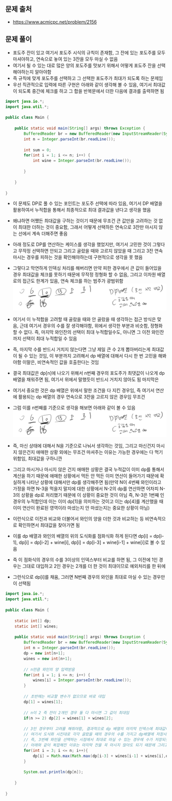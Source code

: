 ## 문제 출처
- https://www.acmicpc.net/problem/2156

## 문제 풀이
- 포도주 잔이 있고 여기서 포도주 시식의 규칙이 존재함, 그 잔에 있는 포도주를 모두 마셔야하고, 연속으로 놓여 있는 3잔을 모두 마실 수 없음
- 여기서 될 수 있는 대로 많은 양의 포도주를 맛보기 위해서 어떻게 포도주 잔을 선택해야하는지 알아야함
- 즉 규칙에 맞게 포도주를 선택하고 그 선택한 포도주가 최대가 되도록 하는 문제임
- 우선 직관적으로 입력에 따른 구현은 아래와 같이 생각해 볼 수 있음, 여기서 최대값이 되도록 중간에 체크를 하고 그 합을 반복문에서 더한 다음에 결과를 출력하면 됨
```java
import java.io.*;
import java.util.*;

public class Main {

    public static void main(String[] args) throws Exception {
        BufferedReader br = new BufferedReader(new InputStreamReader(System.in));
        int n = Integer.parseInt(br.readLine());

        int sum = 0;
        for(int i = 1; i <= n; i++) {
            int wine = Integer.parseInt(br.readLine());
            
        }

    }

}

```

- 이 문제도 DP로 풀 수 있는 포인트는 포도주 선택에 따라 있음, 여기서 DP 배열을 활용하여서 누적합을 통해서 최종적으로 최대 결과값을 낸다고 생각을 했음
- 왜냐하면 어쨌든 최대값을 구하는 것이기 때문에 무조건 큰 값만을 고려하는 것 없이 최대한 더하는 것이 중요함, 그래서 어떻게 선택하든 연속으로 3잔만 마시지 않는 선에서 계속 더해주면 좋음
- 아래 정도로 DP를 연산하는 케이스를 생각을 했었지만, 여기서 고민한 것이 그렇다고 무작정 선택하면 안되고 그리고 골랐을 때와 고르지 않았을 때 그리고 3잔 연속 마시는 경우를 피하는 것을 확인해야하는데 구현적으로 생각을 못 했음
- 그렇다고 막연하게 인덱싱 처리를 해버리면 만약 피한 경우에서 큰 값이 들어있을 경우 최대값을 체크를 못하기 때문에 무작정 정형화 할 수 없음, 그리고 이차원 배열로의 접근도 한계가 있음, 연속 체크를 하는 범주가 광범위함
![one](/cheewr85/img/DP/thirteen.png)

- 여기서 이 누적합을 고려할 때 골랐을 때와 안 골랐을 때 생각하는 접근 방식은 맞음, 근데 여기서 경우의 수를 잘 생각해야함, 위에서 생각한 부분과 비슷함, 정형화 할 수 없다. 즉, 마지막 와인잔의 선택이 최대 누적합일수도, 아니면 그 이전 와인잔까지 선택이 최대 누적합일 수 있음
- 즉, 마지막 수를 반드시 거치지 않는다면 그냥 제일 큰 수 2개 뽑아버리는게 최대값이 될 수 있는 것임, 이 부분까지 고려해서 dp 배열에 대해서 다시 한 번 고민을 해봐야함 이말은, 비연속적인 값을 호출한다는 것임
- 결국 최대값은 dp[n]에 나오기 위해서 n번째 경우의 포도주가 최댓값이 나오게 dp 배열을 채워주면 됨, 여기서 위에서 말했듯이 반드시 거치지 않아도 됨 마지막은
- 여기서 중요한 것은 dp 배열은 위에서 말한 조건을 다 지킨 경우임, 즉 여기서 연산에 활용되는 dp 배열의 경우 연속으로 3잔을 고르지 않은 경우임 무조건
- 그럼 이를 n번째를 기준으로 생각을 해보면 아래와 같이 볼 수 있음
![one](/cheewr85/img/DP/thirteen.png)

- 즉, 마신 상태에 대해서 N을 기준으로 나눠서 생각하는 것임, 그리고 마신건지 마시지 않은건지 애매한 상황 외에는 무조건 마셔주는 이유는 가능한 경우에는 다 먹기 위함임, 최대값을 구하니깐
- 그리고 마시거나 마시지 않은 건지 애매한 상황은 결국 누적값이 이미 dp를 통해서 계산을 하기 때문에 애매한 상황에서 먹든 안 먹든 이미 연산이 들어가기 때문에 확실하게 나타난 상황에 대해서만 dp를 생각해주면 됨(만약 N이 4번째 와인이라고 가정을 하면 N-3을 먹을지 말지에 대한 상황에서 N-2의 dp를 연산하면 어차피 N-3의 상황을 dp로 처리했기 때문에 이 상황이 중요한 것이 아님 즉, N-3은 1번째 인 경우의 누적합인데 이는 이미 dp[1]을 의미하는 것이고 이는 dp[4]를 계산했을 때 이미 연산이 완료된 영역이라 마셨는지 안 마셨는지는 중요한 상황이 아님)
- 이런식으로 이전과 비교와 더불어서 와인의 양을 더한 것과 비교하는 등 비연속적으로 확인하면서 최대값을 찾아가면 됨
- 이를 dp 배열과 와인의 배열의 위의 도식화를 점화식화 하게 된다면 dp[i] = dp[i-1], dp[i] = dp[i-2] + wine[i], dp[i] = dp[i-3] + wine[i-1] + wine[i]로 볼 수 있음
- 즉 이 점화식의 경우의 수를 3이상의 인덱스부터 비교를 하면 됨, 그 이전에 1인 경우는 그대로 대입하고 2인 경우는 2개를 더 한 것이 최대이므로 예외처리를 한 뒤에
- 그런식으로 dp[i]를 채움, 그러면 N번째 경우의 와인을 최대로 마실 수 있는 경우만이 선택됨
```java
import java.io.*;
import java.util.*;

public class Main {

    static int[] dp;
    static int[] wines;

    public static void main(String[] args) throws Exception {
        BufferedReader br = new BufferedReader(new InputStreamReader(System.in));
        int n = Integer.parseInt(br.readLine());
        dp = new int[n+1];
        wines = new int[n+1];

        // n만큼 와인의 양 입력받음
        for(int i = 1; i <= n; i++) {
            wines[i] = Integer.parseInt(br.readLine());
        }

        // 초반에는 비교할 변수가 없으므로 바로 대입
        dp[1] = wines[1];

        // n이 2 즉 잔이 2개인 경우 둘 다 마시면 그 값이 최대임
        if(n >= 2) dp[2] = wines[1] + wines[2];

        // 3인 경우부터 고려를 해줘야함, 결과적으로 dp 배열의 마지막 인덱스에 최대값이 저장됨
        // 여기서 도식화 시킨대로 각각 골랐을 때의 경우의 수를 가지고 dp배열에 저장시킴, 여기서 dp 배열에 저장된 값은 해당 경우
        // 즉, 3번째 와인을 선택하는 시점에서 최대로 마실 수 있는 경우에 수가 저장되듯이 dp 배열에는 그 와인을 선택한 시점에서 최대값이 나오는 선택을 함
        // 아래와 같이 복잡해진 이유는 마지막 잔을 꼭 마시지 않아도 되기 때문에 그리고 연속 3잔은 불가능하다는 조건이 겹쳐서 그런 것임
        for(int i = 3; i <= n; i++){
            dp[i] = Math.max(Math.max(dp[i-3] + wines[i-1] + wines[i],dp[i-2] + wines[i]),dp[i-1]);
        }

        System.out.println(dp[n]);

    }

}

```